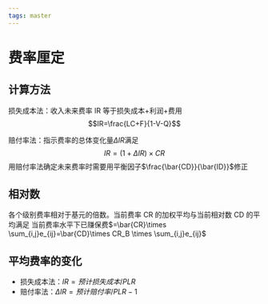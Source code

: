 ```yaml
---
tags: master
---
```


# 费率厘定

## 计算方法

损失成本法：收入未来费率 IR 等于损失成本+利润+费用
$$IR=\frac{LC+F}{1-V-Q}$$

赔付率法：指示费率的总体变化量$\Delta IR$满足
$$IR=(1+\Delta IR)\times CR$$
用赔付率法确定未来费率时需要用平衡因子$\frac{\bar{CD}}{\bar{ID}}$修正

## 相对数

各个级别费率相对于基元的倍数。当前费率 CR 的加权平均与当前相对数 CD 的平均满足
当前费率水平下已赚保费$=\bar{CR}\times \sum_{i,j}e_{ij}=\bar{CD}\times CR_B \times \sum_{i,j}e_{ij}$

## 平均费率的变化

- 损失成本法：$IR=预计损失成本/PLR$
- 赔付率法：$\Delta IR=预计赔付率/PLR − 1$
